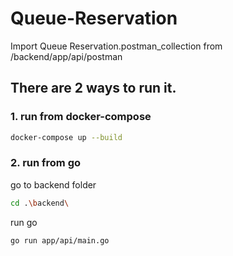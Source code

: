 # Queue-Reservation

Import Queue Reservation.postman_collection from /backend/app/api/postman

## There are 2 ways to run it.

### 1. run from docker-compose

```bash
docker-compose up --build
```

### 2. run from go

go to backend folder
```bash
cd .\backend\ 
```

run go
```bash
go run app/api/main.go
```
